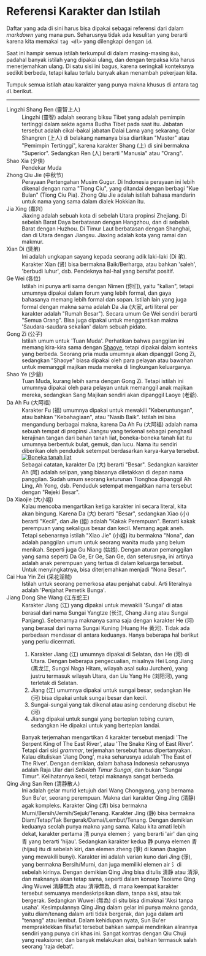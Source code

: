 # Referensi Karakter dan Istilah

Daftar yang ada di sini harus bisa dipakai sebagai referensi dari dalam _markdown_
yang mana pun. Seharusnya tidak ada kesulitan yang berarti karena kita memakai `tag <dl>`
yang dilengkapi dengan `id`.

Saat ini hampir semua istilah terkumpul di dalam masing-masing `Bab`, padahal banyak
istilah yang dipakai ulang, dan dengan terpaksa kita harus menerjemahkan ulang. Di satu
sisi ini bagus, karena seringkali konteksnya sedikit berbeda, tetapi kalau terlalu banyak
akan menambah pekerjaan kita.

Tumpuk semua istilah atau karakter yang punya makna khusus di antara tag `dl` berikut.

***

<dl>
    <dt id="lingzhi-shangren">Lingzhi Shang Ren (靈智上人)</dt>
    <dd>
        Lingzhi (靈智) adalah seorang biksu Tibet yang adalah pemimpin tertinggi dalam sekte agama Budha Tibet
        pada saat itu. Jabatan tersebut adalah cikal-bakal jabatan Dalai Lama yang sekarang.
        Gelar Shangren (上人) di belakang namanya bisa diartikan "Master" atau "Pemimpin Tertinggi", karena
        karakter Shang (上) di sini bermakna "Superior". Sedangkan Ren (人) berarti "Manusia" atau "Orang".
    </dd>
    <dt id="shao-xia">Shao Xia (少侠)</dt>
    <dd>Pendekar Muda</dd>
    <dt id="zhongqiu-jie">Zhong Qiu Jie (中秋节)</dt>
    <dd>
        Perayaan Pertengahan Musim Gugur. Di Indonesia perayaan ini lebih dikenal dengan nama "Tiong Ciu", yang
        ditandai dengan berbagi "Kue Bulan" (Tiong Ciu Pia). Zhong Qiu Jie adalah istilah bahasa mandarin untuk
        nama yang sama dalam dialek Hokkian itu.
    </dd>
    <dt id="jiaxing">Jia Xing (嘉兴)</dt>
    <dd>
        Jiaxing adalah sebuah kota di sebelah Utara propinsi Zhejiang. Di sebelah Barat Daya berbatasan dengan Hangzhou,
        dan di sebelah Barat dengan Huzhou. Di Timur Laut berbatasan dengan Shanghai, dan di Utara dengan Jiangsu.
        Jiaxing adalah kota yang ramai dan makmur.
    </dd>
    <dt id="xian-di">Xian Di (贤弟)</dt>
    <dd>
        Ini adalah ungkapan sayang kepada seorang adik laki-laki (Di 弟). Karakter Xian (贤) bisa bermakna Baik/Berharga,
        atau bahkan 'saleh', 'berbudi luhur', dsb. Pendeknya hal-hal yang bersifat positif.
    </dd>
    <dt id="gewei">Ge Wei (各位)</dt>
    <dd>
        Istilah ini punya arti sama dengan Nimen (你们), yaitu "kalian", tetapi umumnya dipakai dalam forum yang 
        lebih formal, dan gaya bahasanya memang lebih formal dan sopan. Istilah lain yang juga formal dengan makna
        sama adalah Da Jia (大家, arti literal per karakter adalah "Rumah Besar").
        Secara umum Ge Wei sendiri berarti "Semua Orang". Bisa juga dipakai untuk menggantikan makna 'Saudara-saudara
        sekalian' dalam sebuah pidato.
    </dd>
    <dt id="gong-zi">Gong Zi (公子)</dt>
    <dd>
        Istilah umum untuk 'Tuan Muda'. Perhatikan bahwa panggilan ini memang kira-kira sama dengan 
        <a href="#shaoye">Shaoye</a>, tetapi dipakai dalam konteks yang berbeda. Seorang pria muda umumnya akan
        dipanggil Gong Zi, sedangkan "Shaoye" biasa dipakai oleh para pelayan atau bawahan untuk memanggil majikan
        muda mereka di lingkungan keluarganya.
    </dd>
    <dt id="shaoye">Shao Ye (少爺)</dt>
    <dd>
        Tuan Muda, kurang lebih sama dengan Gong Zi. Tetapi istilah ini umumnya dipakai oleh para pelayan untuk
        memanggil anak majikan mereka, sedangkan Sang Majikan sendiri akan dipanggil Laoye (老爺).
    </dd>
    <dt id="da-ah-fu">Da Ah Fu (大阿福)</dt>
    <dd>
        Karakter Fu (福) umumnya dipakai untuk mewakili "Keberuntungan", atau bahkan "Kebahagiaan", atau "Nasib Baik".
        Istilah ini bisa mengandung berbagai makna, karena Da Ah Fu (大阿福) adalah nama sebuah tempat di propinsi
        Jiangsu yang terkenal sebagai penghasil kerajinan tangan dari bahan tanah liat, boneka-boneka tanah liat itu
        umumnya berbentuk bulat, gemuk, dan lucu. Nama itu sendiri diberikan oleh penduduk setempat berdasarkan 
        karya-karya tersebut.<br/>
        <a href="https://res.cloudinary.com/drzjshskk/image/upload/v1682455881/misc/clay-figurine_dakxtt.png"
            title="Boneka tanah liat">
            <img src="https://res.cloudinary.com/drzjshskk/image/upload/v1682455881/misc/clay-figurine_dakxtt.png"
                alt="Boneka tanah liat">
        </a>
        <br/>
        Sebagai catatan, karakter Da (大) berarti "Besar". Sedangkan karakter Ah (阿) adalah selipan, yang biasanya
        diletakkan di depan nama panggilan. Sudah umum seorang keturunan Tionghoa dipanggil Ah Ling, Ah Yong, dsb.
        Penduduk setempat mengaitkan nama tersebut dengan "Rejeki Besar".
    </dd>
    <dt id="da-xiaojie">Da Xiaojie (大小姐)</dt>
    <dd>
        Kalau mencoba mengartikan ketiga karakter ini secara literal, kita akan bingung. Karena Da (大) berarti "Besar",
        sedangkan Xiao (小) berarti "Kecil", dan Jie (姐) adalah "Kakak Perempuan". Berarti kakak perempuan yang 
        sekaligus besar dan kecil. Memang agak aneh. Tetapi sebenarnya istilah "Xiao Jie" (小姐) itu bermakna "Nona",
        dan adalah panggilan umum untuk seorang wanita muda yang belum menikah. Seperti juga Gu Niang (姑娘).
        Dengan aturan pemanggilan yang sama seperti Da Ge, Er Ge, San Ge, dan seterusnya, ini artinya adalah anak perempuan
        yang tertua di dalam keluarga tersebut. Untuk menyingkatnya, bisa diterjemahkan menjadi "Nona Besar".
    </dd>
    <dt id="caihua-yinzei">Cai Hua Yin Zei (采花淫贼)</dt>
    <dd>
        Istilah untuk seorang pemerkosa atau penjahat cabul. Arti literalnya adalah 'Penjahat Pemetik Bunga'.
    </dd>
    <dt id="jiang-dong-she-wang">Jiang Dong She Wang (江东蛇王)</dt>
    <dd>
        Karakter Jiang (江) yang dipakai untuk mewakili 'Sungai' di atas berasal dari
        nama Sungai Yangtze (长江, Chang Jiang atau Sungai Panjang). Sebenarnya maknanya sama saja dengan 
        karakter He (河) yang berasal dari nama Sungai Kuning (Huang He 黄河). Tidak ada perbedaan mendasar di antara keduanya. Hanya beberapa hal berikut yang perlu dicermati.
        <ol>
            <li>
                Karakter Jiang (江) umumnya dipakai di Selatan, dan He (河) di Utara. Dengan beberapa pengecualian,
                misalnya Hei Long Jiang (黑龙江, Sungai Naga Hitam, wilayah asal suku Jurchen), yang justru termasuk
                wilayah Utara, dan Liu Yang He (浏阳河), yang terletak di Selatan.
            </li>
            <li>
                Jiang (江) umumnya dipakai untuk sungai besar, sedangkan He (河) bisa dipakai untuk sungai besar 
                dan kecil.
            </li>
            <li>Sungai-sungai yang tak dikenal atau asing cenderung disebut He (河)</li>
            <li>Jiang dipakai untuk sungai yang bertepian tebing curam, sedangkan He dipakai untuk yang bertepian landai.</li>
        </ol>
        Banyak terjemahan mengartikan 4 karakter tersebut menjadi 'The Serpent King of The East River', atau 'The Snake King of East River'. Tetapi dari sisi <em>grammar</em>, terjemahan tersebut harus dipertanyakan. Kalau dituliskan
        'Jiang Dong', maka seharusnya adalah 'The East of The River'. Dengan demikian, dalam bahasa Indonesia seharusnya
        adalah Raja Ular dari <em>Sebelah Timur Sungai</em>, dan bukan "Sungai Timur". Kelihatannya kecil, tetapi maknanya
        sangat berbeda.
    </dd>
    <dt id="qingjing-sanren">Qing Jing San Ren (清静散人)</dt>
    <dd>
        Ini adalah gelar murid ketujuh dari Wang Chongyang, yang bernama Sun Bu'er, seorang perempuan.
        Makna dari karakter Qing Jing (清静) agak kompleks.
        Karakter Qing (清) bisa bermakna Murni/Bersih/Jernih/Sejuk/Tenang.
        Karakter Jing (静) bisa bermakna Diam/Tetap/Tak Bergerak/Damai/Lembut/Tenang.
        Dengan demikian keduanya seolah punya makna yang sama.
        Kalau kita amati lebih dekat, karakter pertama 清 punya elemen 氵yang berarti 'air' dan qing 青 yang berarti 'hijau'.
        Sedangkan karakter kedua 静 punya elemen 青 (hijau) itu di sebelah kiri, dan elemen zheng (爭) di kanan 
        (bagian yang mewakili bunyi). Karakter ini adalah varian kuno dari Jing (淨), yang bermakna Bersih/Murni, dan juga
        memiliki elemen air 氵di sebelah kirinya.
        Dengan demikian Qing Jing bisa ditulis 清静 atau 清淨, dan maknanya akan tetap sama, seperti dalam konsep Taoisme
        Qing Jing Wuwei 清靜無為 atau 清凈無為, di mana keempat karakter tersebut semuanya mendeskripsikan diam, tanpa aksi,
        atau tak bergerak. Sedangkan Wuwei (無為) di situ bisa dimaknai 'Aksi tanpa usaha'.
        Kesimpulannya Qing Jing dalam gelar ini punya makna ganda, yaitu diam/tenang dalam arti tidak bergerak, dan juga
        dalam arti "tenang" atau lembut. Dalam kehidupan nyata, Sun Bu'er mempraktekkan filsafat tersebut bahkan sampai
        mendirikan alirannya sendiri yang punya ciri khas ini. Sangat kontras dengan Qiu Chuji yang reaksioner, dan banyak
        melakukan aksi, bahkan termasuk salah seorang 'raja debat'.
    </dd>
</dl>


